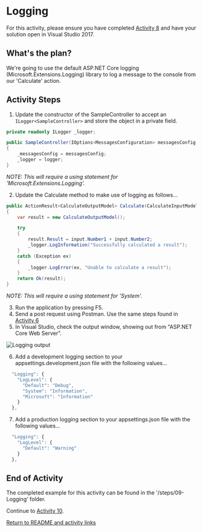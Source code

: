 
# Logging

For this activity, please ensure you have completed [Activity 8](08-Configuration.md) and have your solution open in Visual Studio 2017.

## What's the plan?

We're going to use the default ASP.NET Core logging (Microsoft.Extensions.Logging) library to log a message to the console from our 'Calculate' action.

## Activity Steps

1. Update the constructor of the SampleController to accept an `ILogger<SampleController>` and store the object in a private field.

``` csharp
private readonly ILogger _logger;

public SampleController(IOptions<MessagesConfiguration> messagesConfig, ILogger<SampleController> logger)
{
    _messagesConfig = messagesConfig;
    _logger = logger;
} 
```

*NOTE: This will require a using statement for 'Microsoft.Extensions.Logging'.*

2. Update the Calculate method to make use of logging as follows...

``` csharp
public ActionResult<CalculateOutputModel> Calculate(CalculateInputModel input)
{
    var result = new CalculateOutputModel();

    try
    {
        result.Result = input.Number1 + input.Number2;
        _logger.LogInformation("Successfully calculated a result");
    }
    catch (Exception ex)
    {
        _logger.LogError(ex, "Unable to calculate a result");
    }
    return Ok(result);
}
```
*NOTE: This will require a using statement for 'System'.*

3. Run the application by pressing F5.
4. Send a post request using Postman. Use the same steps found in [Activity 6](6-AcceptingPostedData.md)
5. In Visual Studio, check the output window, showing out from "ASP.NET Core Web Server".
 
![Logging output](../images/2-LoggingOutput.png "Logging output")

6. Add a development logging section to your appsettings.development.json file with the following values...

``` javascript
  "Logging": {
    "LogLevel": {
      "Default": "Debug",
      "System": "Information",
      "Microsoft": "Information"
    }
  },
```

7. Add a production logging section to your appsettings.json file with the following values...

``` javascript
  "Logging": {
    "LogLevel": {
      "Default": "Warning"
    }
  },
```

## End of Activity

The completed example for this activity can be found in the '/steps/09-Logging' folder.

Continue to [Activity 10](10-InitialDockerfile.md).

[Return to README and activity links](../README.md)